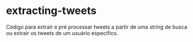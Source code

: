 # extracting-tweets

Código para extrair e pré processar tweets a partir de uma string de busca ou extrair os tweets de um usuário específico. 

